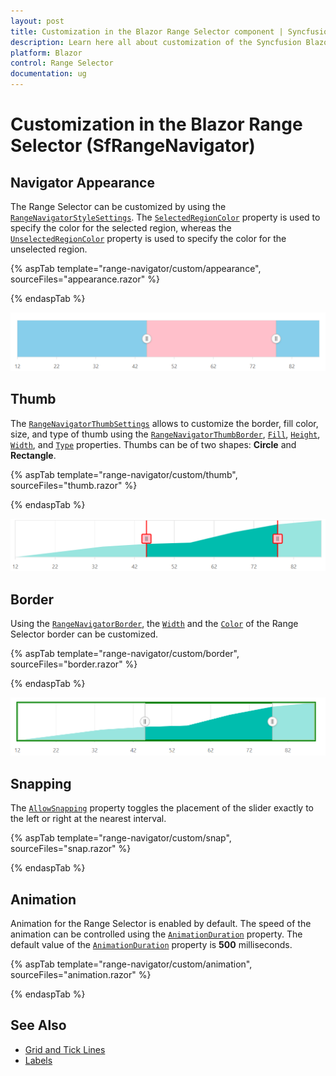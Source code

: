 ```yaml
---
layout: post
title: Customization in the Blazor Range Selector component | Syncfusion
description: Learn here all about customization of the Syncfusion Blazor Range Selector (SfRangeNavigator) component and more.
platform: Blazor
control: Range Selector
documentation: ug
---
```


# Customization in the Blazor Range Selector (SfRangeNavigator)

## Navigator Appearance

The Range Selector can be customized by using the [`RangeNavigatorStyleSettings`](https://help.syncfusion.com/cr/blazor/Syncfusion.Blazor.Charts.RangeNavigatorStyleSettings.html). The [`SelectedRegionColor`](https://help.syncfusion.com/cr/blazor/Syncfusion.Blazor.Charts.RangeNavigatorStyleSettings.html#Syncfusion_Blazor_Charts_RangeNavigatorStyleSettings_SelectedRegionColor) property is used to specify the color for the selected region, whereas the [`UnselectedRegionColor`](https://help.syncfusion.com/cr/blazor/Syncfusion.Blazor.Charts.RangeNavigatorStyleSettings.html#Syncfusion_Blazor_Charts_RangeNavigatorStyleSettings_UnselectedRegionColor) property is used to specify the color for the unselected region.

{% aspTab template="range-navigator/custom/appearance", sourceFiles="appearance.razor" %}

{% endaspTab %}

![Range Selector appearance](images/custom/appearance.png)

## Thumb

The [`RangeNavigatorThumbSettings`](https://help.syncfusion.com/cr/blazor/Syncfusion.Blazor.Charts.RangeNavigatorThumbSettings.html) allows to customize the border, fill color, size, and type of thumb using the [`RangeNavigatorThumbBorder`](https://help.syncfusion.com/cr/blazor/Syncfusion.Blazor.Charts.RangeNavigatorThumbBorder.html), [`Fill`](https://help.syncfusion.com/cr/blazor/Syncfusion.Blazor.Charts.RangeNavigatorThumbSettings.html#Syncfusion_Blazor_Charts_RangeNavigatorThumbSettings_Fill), [`Height`](https://help.syncfusion.com/cr/blazor/Syncfusion.Blazor.Charts.RangeNavigatorThumbSettings.html#Syncfusion_Blazor_Charts_RangeNavigatorThumbSettings_Height), [`Width`](https://help.syncfusion.com/cr/blazor/Syncfusion.Blazor.Charts.RangeNavigatorThumbSettings.html#Syncfusion_Blazor_Charts_RangeNavigatorThumbSettings_Width), and [`Type`](https://help.syncfusion.com/cr/blazor/Syncfusion.Blazor.Charts.RangeNavigatorThumbSettings.html#Syncfusion_Blazor_Charts_RangeNavigatorThumbSettings_Type) properties. Thumbs can be of two shapes: **Circle** and **Rectangle**.

{% aspTab template="range-navigator/custom/thumb", sourceFiles="thumb.razor" %}

{% endaspTab %}

![Thumb](images/custom/thumb.png)

## Border

Using the [`RangeNavigatorBorder`](https://help.syncfusion.com/cr/blazor/Syncfusion.Blazor.Charts.RangeNavigatorBorder.html), the [`Width`](https://help.syncfusion.com/cr/blazor/Syncfusion.Blazor.Charts.RangeNavigatorBorder.html#Syncfusion_Blazor_Charts_RangeNavigatorBorder_Widthhttps://help.syncfusion.com/cr/blazor/Syncfusion.Blazor.Charts.ChartCommonBorder.html#Syncfusion_Blazor_Charts_ChartCommonBorder_Width) and the [`Color`](https://help.syncfusion.com/cr/blazor/Syncfusion.Blazor.Charts.ChartCommonBorder.html#Syncfusion_Blazor_Charts_ChartCommonBorder_Color) of the Range Selector border can be customized.

{% aspTab template="range-navigator/custom/border", sourceFiles="border.razor" %}

{% endaspTab %}

![Range Selector Border](images/custom/border.png)

## Snapping

The [`AllowSnapping`](https://help.syncfusion.com/cr/blazor/Syncfusion.Blazor.Charts.RangeNavigatorModel.html#Syncfusion_Blazor_Charts_RangeNavigatorModel_AllowSnapping) property toggles the placement of the slider exactly to the left or right at the nearest interval.

{% aspTab template="range-navigator/custom/snap", sourceFiles="snap.razor" %}

{% endaspTab %}

## Animation

Animation for the Range Selector is enabled by default. The speed of the animation can be controlled using the [`AnimationDuration`](https://help.syncfusion.com/cr/blazor/Syncfusion.Blazor.Charts.SfRangeNavigator.html#Syncfusion_Blazor_Charts_SfRangeNavigator_AnimationDuration) property. The default value of the [`AnimationDuration`](https://help.syncfusion.com/cr/blazor/Syncfusion.Blazor.Charts.SfRangeNavigator.html#Syncfusion_Blazor_Charts_SfRangeNavigator_AnimationDuration) property is **500** milliseconds.

{% aspTab template="range-navigator/custom/animation", sourceFiles="animation.razor" %}

{% endaspTab %}

## See Also

* [Grid and Tick Lines](./grid-tick/)
* [Labels](./labels/)